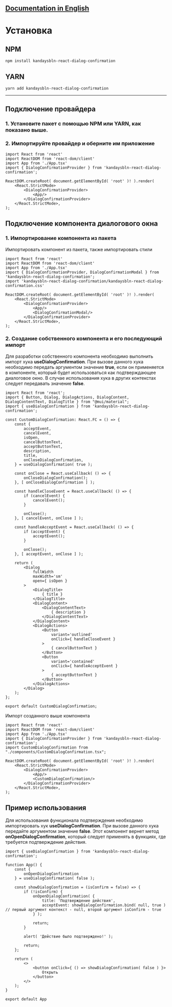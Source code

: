 ## [Documentation in English](https://github.com/stambekovbera/kandaysbln-react-dialog-confirmation)

# Установка

## NPM

```
npm install kandaysbln-react-dialog-confirmation
```

## YARN

```
yarn add kandaysbln-react-dialog-confirmation
```

------------

## Подключение провайдера

### 1. Установите пакет с помощью NPM или YARN, как показано выше.

### 2. Импортируйте провайдер и оберните им приложение

```tsx
import React from 'react'
import ReactDOM from 'react-dom/client'
import App from './App.tsx'
import { DialogConfirmationProvider } from 'kandaysbln-react-dialog-confirmation';

ReactDOM.createRoot( document.getElementById( 'root' )! ).render(
    <React.StrictMode>
        <DialogConfirmationProvider>
            <App/>
        </DialogConfirmationProvider>
    </React.StrictMode>,
);
```

## Подключение компонента диалогового окна

### 1. Импортирование компонента из пакета

Импортировать компонент из пакета, также импортировать стили

```tsx
import React from 'react'
import ReactDOM from 'react-dom/client'
import App from './App.tsx'
import { DialogConfirmationProvider, DialogConfirmationModal } from 'kandaysbln-react-dialog-confirmation';
import 'kandaysbln-react-dialog-confirmation/kandaysbln-react-dialog-confirmation.css'

ReactDOM.createRoot( document.getElementById( 'root' )! ).render(
    <React.StrictMode>
        <DialogConfirmationProvider>
            <App/>
            <DialogConfirmationModal/>
        </DialogConfirmationProvider>
    </React.StrictMode>,
);
```

### 2. Создание собственного компонента и его последующий импорт

Для разработки собственного компонента необходимо выполнить импорт хука **useDialogConfirmation**. При вызове данного
хука
необходимо передать аргументом значение **true**, если он применяется в компоненте, который будет использоваться как
подтверждающее диалоговое окно. В случае использования хука в других контекстах следует передавать значение **false**.

```tsx
import React from 'react';
import { Button, Dialog, DialogActions, DialogContent, DialogContentText, DialogTitle } from "@mui/material";
import { useDialogConfirmation } from 'kandaysbln-react-dialog-confirmation';

const CustomDialogConfirmation: React.FC = () => {
    const {
        acceptEvent,
        cancelEvent,
        isOpen,
        cancelButtonText,
        acceptButtonText,
        description,
        title,
        onCloseDialogConfirmation,
    } = useDialogConfirmation( true );

    const onClose = React.useCallback( () => {
        onCloseDialogConfirmation();
    }, [ onCloseDialogConfirmation ] );

    const handleCloseEvent = React.useCallback( () => {
        if (cancelEvent) {
            cancelEvent();
        }

        onClose();
    }, [ cancelEvent, onClose ] );

    const handleAcceptEvent = React.useCallback( () => {
        if (acceptEvent) {
            acceptEvent();
        }

        onClose();
    }, [ acceptEvent, onClose ] );

    return (
        <Dialog
            fullWidth
            maxWidth='sm'
            open={ isOpen }
        >
            <DialogTitle>
                { title }
            </DialogTitle>
            <DialogContent>
                <DialogContentText>
                    { description }
                </DialogContentText>
            </DialogContent>
            <DialogActions>
                <Button
                    variant='outlined'
                    onClick={ handleCloseEvent }
                >
                    { cancelButtonText }
                </Button>
                <Button
                    variant='contained'
                    onClick={ handleAcceptEvent }
                >
                    { acceptButtonText }
                </Button>
            </DialogActions>
        </Dialog>
    );
};

export default CustomDialogConfirmation;
```

Импорт созданного выше компонента

```tsx
import React from 'react'
import ReactDOM from 'react-dom/client'
import App from './App.tsx'
import { DialogConfirmationProvider } from 'kandaysbln-react-dialog-confirmation';
import CustomDialogConfirmation from "./components/CustomDialogConfirmation.tsx";

ReactDOM.createRoot( document.getElementById( 'root' )! ).render(
    <React.StrictMode>
        <DialogConfirmationProvider>
            <App/>
            <CustomDialogConfirmation/>
        </DialogConfirmationProvider>
    </React.StrictMode>,
);
```

## Пример использования

Для использования функционала подтверждения необходимо импортировать хук **useDialogConfirmation**. При вызове данного
хука передайте аргументом значение **false**. Этот компонент вернет метод **onOpenDialogConfirmation**, который следует
применять в функциях, где требуется подтверждение действия.

```tsx
import { useDialogConfirmation } from 'kandaysbln-react-dialog-confirmation';

function App() {
    const {
        onOpenDialogConfirmation
    } = useDialogConfirmation( false );

    const showDialogConfirmation = (isConfirm = false) => {
        if (!isConfirm) {
            onOpenDialogConfirmation( {
                title: 'Подтверждение действия',
                acceptEvent: showDialogConfirmation.bind( null, true ) // первый аргумент контекст - null, второй аргумент isConfirm - true
            } );

            return;
        }

        alert( 'Действие было подтверждено!' );

        return;
    };

    return (
        <>
            <button onClick={ () => showDialogConfirmation( false ) }>
                Открыть
            </button>
        </>
    );
}

export default App
```
